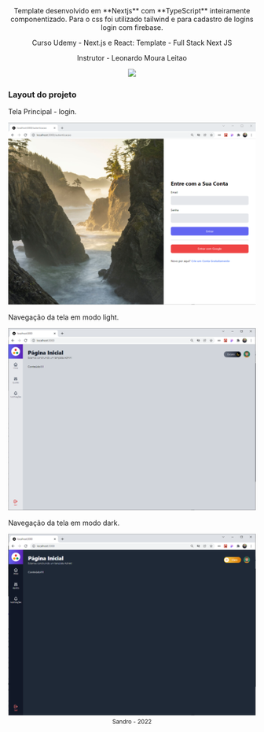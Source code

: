 
<div align="center" >
Template desenvolvido em **Nextjs** com **TypeScript** inteiramente componentizado. Para o css foi utilizado tailwind e para cadastro de logins login com firebase.
</div>

<div align="center">
  <p>Curso Udemy - Next.js e React: Template - Full Stack Next JS</p>
  <p>Instrutor - Leonardo Moura Leitao</p>
</div>

<div align="center" >
  <img src="./public/images/template.gif">
</div>

### Layout do projeto

Tela Principal -  login.
<div align="center" >
  <img src="./public/images/telaPrincipal.png">
</div>

Navegação da tela em modo light.
<div align="center" >
  <img src="./public/images/modoclaro.png">
</div>

Navegação da tela em modo dark.
<div align="center" >
  <img src="./public/images/mododark.png">
</div>

<div align="center">
  <small>Sandro - 2022</small>
</div>